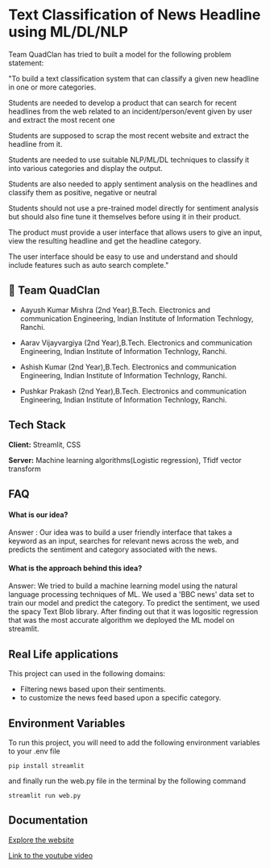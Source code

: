 
# Text Classification of News Headline using ML/DL/NLP

Team QuadClan has tried to built a model for the following problem statement:

"To build a text classification system that can classify a given new headline in one or more categories.

Students are needed to develop a product that can search for recent headlines from the web related to an incident/person/event given by user and extract the most recent one

Students are supposed to scrap the most recent website and extract the headline from it.

Students are needed to use suitable NLP/ML/DL techniques to classify it into various categories and display the output.

Students are also needed to apply sentiment analysis on the headlines and classify them as positive, negative or neutral

Students should not use a pre-trained model directly for sentiment analysis but should also fine tune it themselves before using it in their product.

The product must provide a user interface that allows users to give an input, view the resulting headline and get the headline category.

The user interface should be easy to use and understand and should include features such as auto search complete."



## 🚀 Team QuadClan

- Aayush Kumar Mishra
(2nd Year),B.Tech. Electronics and communication Engineering, Indian Institute of Information Technlogy, Ranchi.


- Aarav Vijayvargiya
(2nd Year),B.Tech. Electronics and communication Engineering, Indian Institute of Information Technlogy, Ranchi.

- Ashish Kumar
(2nd Year),B.Tech. Electronics and communication Engineering, Indian Institute of Information Technlogy, Ranchi.

- Pushkar Prakash
(2nd Year),B.Tech. Electronics and communication Engineering, Indian Institute of Information Technlogy, Ranchi.
## Tech Stack

**Client:** Streamlit, CSS

**Server:** Machine learning algorithms(Logistic regression), Tfidf vector transform


## FAQ

#### What is our idea?

Answer : Our idea was to build a user friendly interface that takes a keyword as an input, searches for relevant news across the web, and predicts the sentiment and category associated with the news.

#### What is the approach behind this idea?

Answer: We tried to build a machine learning model using the natural language processing techniques of ML.
We used a 'BBC news' data set to train our model and predict the category. To predict the sentiment, we used the spacy Text Blob library. After finding out that it was logositic regression that was the most accurate algorithm we deployed the ML model on streamlit.




## Real Life applications

This project can used in the following domains:

- Filtering news based upon their sentiments.
- to customize the news feed based upon a specific category.




## Environment Variables

To run this project, you will need to add the following environment variables to your .env file

`pip install streamlit`

and finally run the web.py file in the terminal by the following command

`streamlit run web.py`


## Documentation

[Explore the website](https://drive.google.com/file/d/1jCdZH40tCHesGp_laHf52Hu2l00JeQjy/view?usp=share_link)

[Link to the youtube video](https://youtu.be/4ENHzCD4ZfA)

